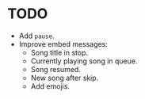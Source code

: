 # TODO

- Add `pause`.
- Improve embed messages:
    - Song title in stop.
    - Currently playing song in queue.
    - Song resumed.
    - New song after skip.
    - Add emojis.
